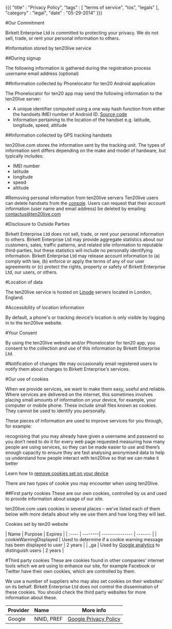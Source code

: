 {{{
    "title"    : "Privacy Policy",
    "tags"     : [ "terms of service", "tos", "legals" ],
    "category" : "legal",
    "date"     : "05-29-2014"
}}}

#Our Commitment

Birkett Enterprise Ltd is committed to protecting your privacy.  We do not sell, trade, or rent your personal information to others.

#Information stored by ten20live service

##During signup

The following information is gathered during the registration process
username
email address (optional)

##Information collected by Phonelocator for ten20 Android application

The Phonelocator for ten20 app  may send the following information to the ten20live server:

* A unique identifier computed using a one way hash function from either the handsets IMEI number of Android ID. [Source code](https://github.com/ten20/phonelocator-android/blob/master/phonelocator/src/main/java/com/birkettenterprise/phonelocator/utility/SerialUtil.java)
* Information pertaining to the location of the handset e.g. latitude, longitude, speed, altitude

##Information collected by GPS tracking handsets

ten20live.com stores the information sent by the tracking unit. The types of information sent differs depending on the make and model of hardware, but typically includes:

* IMEI number
* latitude
* longitude
* speed
* altitude

#Removing personal information from ten20live servers
Ten20live users can delete handsets from the [console](/console). Users can request that their account information (user name and email address) be deleted by emailing contactus@ten20live.com

#Disclosure to Outside Parties

Birkett Enterprise Ltd does not sell, trade, or rent your personal information to others.  Birkett Enterprise Ltd may provide aggregate statistics about our customers, sales, traffic patterns, and related site information to reputable third-parties, but these statistics will include no personally identifying information.  Birkett Enterprise Ltd may release account information to (a) comply with law, (b) enforce or apply the terms of any of our user agreements or (c) protect the rights, property or safety of Birkett Enterprise Ltd, our users, or others.

#Location of data

The ten20live service is hosted on [Linode](https://www.linode.com/) servers located in London, England.

#Accessibility of location information

By default, a phone's or tracking device's location is only visible by logging in to the ten20live website.

#Your Consent

By using the ten20live website and/or Phonelocator for ten20 app, you consent to the collection and use of this information by Birkett Enterprise Ltd.

#Notification of changes
We may occasionally email registered users to notify them about changes to Birkett Enterprise's services.

#Our use of cookies

When we provide services, we want to make them easy, useful and reliable. Where services are delivered on the internet, this sometimes involves placing small amounts of information on your device, for example, your computer or mobile phone. These include small files known as cookies. They cannot be used to identify you personally.

These pieces of information are used to improve services for you through, for example:

recognising that you may already have given a username and password so you don’t need to do it for every web page requested
measuring how many people are using services, so they can be made easier to use and there’s enough capacity to ensure they are fast
analysing anonymised data to help us understand how people interact with ten20live so that we can make it better

Learn how to [remove cookies set on your device](http://www.aboutcookies.org/Default.aspx?page=1%27Our%20use%20of%20cookies%27)

There are two types of cookie you may encounter when using ten20live.

##First party cookies
These are our own cookies, controlled by us and used to provide information about usage of our site.

ten20live.com uses cookies in several places – we’ve listed each of them below with more details about why we use them and how long they will last.


Cookies set by ten20 website

| Name | Purpose | Expires |
| :---- | --------| --------------- | ------- |
| cookieWarningDisplayed | Used to determine if a cookie warning message has been displayed to user | 2 years |
| _ga | Used by [Google analytics](https://developers.google.com/analytics/devguides/collection/analyticsjs/cookie-usage)  to distinguish users | 2 years |


#Third party cookies
These are cookies found in other companies’ internet tools which we are using to enhance our site, for example Facebook or Twitter have their own cookies, which are controlled by them.

We use a number of suppliers who may also set cookies on their websites’ on its behalf. Birkett Enterprise Ltd does not control the dissemination of these cookies. You should check the third party websites for more information about these.


| Provider | Name  | More info |
| ------   | :---- | -------- |
| Google | NNID, PREF | [Google Privacy Policy](http://www.google.com/intl/en_uk/policies/privacy/)

